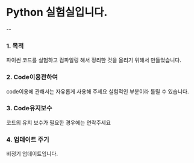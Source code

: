 # Python 실험실입니다.
--
### 1. 목적
파이썬 코드를 실험하고 컴파일링 해서 정리한 것을 올리기 위해서 만들었습니다.

### 2. Code이용관하여
code이용에 관해서는 자유롭게 사용해 주세요 실험적인 부분이라 틀릴 수 있습니다.

### 3. Code유지보수
코드의 유지 보수가 필요한 경우에는 연락주세요

### 4. 업데이트 주기
비정기 업데이트입니다.
